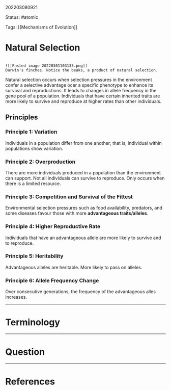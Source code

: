 202203080921

Status: #atomic

Tags: [[Mechanisms of Evolution]]

# Natural Selection
```ad-Picture

![[Pasted image 20220301103133.png]]
Darwin's finches. Notice the beaks, a product of natural selection.

```

Natural selection occurs when selection pressures in the environment confer a selective advantage ocer a specific phenotype to enhance its survival and reproductions.
It leads to changes in allele frequency in the gene pool of a population.
Individuals that have certain inherited traits are more likely to survive and reproduce at higher rates than other individuals.
## Principles
### Principle 1: Variation
Individuals in a population differ from one another; that is, individual within populations show variation.
### Principle 2: Overproduction
There are more individuals produced in a population than the environment can support. Not all individuals can survive to reproduce. Only occurs when there is a limited resource.
### Principle 3: Competition and Survival of the Fittest
Environmental selection pressures such as food availability, predators, and some diseases favour those with more **advantageous traits/alleles**.
### Principle 4: Higher Reproductive Rate
Individuals that have an advantageous allele are more likely to survive and to reproduce.
### Principle 5: Heritability
Advantageous alleles are heritable.
More likely to pass on alleles.
### Principle 6: Allele Frequency Change
Over consecutive generations, the frequency of the advantageous alles increases.

---
# Terminology


---
# Question


---
# References

